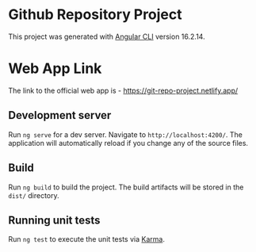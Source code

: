 # Github Repository Project

This project was generated with [Angular CLI](https://github.com/angular/angular-cli) version 16.2.14.

# Web App Link

The link to the official web app is - https://git-repo-project.netlify.app/

## Development server

Run `ng serve` for a dev server. Navigate to `http://localhost:4200/`. The application will automatically reload if you change any of the source files.

## Build

Run `ng build` to build the project. The build artifacts will be stored in the `dist/` directory.

## Running unit tests

Run `ng test` to execute the unit tests via [Karma](https://karma-runner.github.io).



